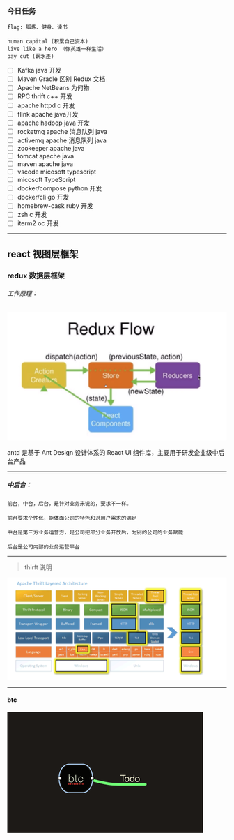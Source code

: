 

### 今日任务

```
flag: 锻炼、健身、读书

human capital (积累自己资本)
live like a hero （像英雄一样生活）
pay cut (薪水差)

```

* [ ] Kafka java 开发
* [ ] Maven Gradle 区别 Redux 文档
* [ ] Apache NetBeans 为何物
* [ ] RPC thrift c++ 开发
* [ ] apache httpd c 开发
* [ ] flink apache java开发
* [ ] apache hadoop java 开发
* [ ] rocketmq apache 消息队列 java
* [ ] activemq apache 消息队列 java
* [ ] zookeeper apache java
* [ ] tomcat apache java
* [ ] maven apache java
* [ ] vscode micosoft typescript
* [ ] micosoft TypeScript
* [ ] docker/compose python 开发
* [ ] docker/cli go 开发
* [ ] homebrew-cask ruby 开发
* [ ] zsh c 开发
* [ ] iterm2 oc 开发

***



## react 视图层框架

### redux 数据层框架

###### 工作原理：

![image-20200223141536579](02-23.assets/image-20200223141536579.png)

antd 是基于 Ant Design 设计体系的 React UI 组件库，主要用于研发企业级中后台产品











* * *

##### 中后台：

```
前台，中台，后台，是针对业务来说的，要求不一样。

前台要求个性化，能体面公司的特色和对用户需求的满足

中台是第三方业务运营方，是公司把部分业务开放后，为别的公司的业务赋能

后台是公司内部的业务运营平台
```



* * *

>  thirft 说明



![image-20200223141659590](02-23.assets/image-20200223141659590.png)



***

#### btc

<img src="02-23.assets/image-20200223172854390.png" alt="image-20200223172854390" style="zoom:50%;" />

